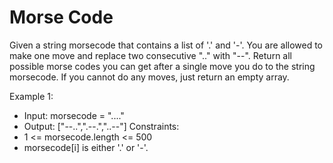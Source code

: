 # Morse Code

Given a string morsecode that contains a list of '.' and '-'.
You are allowed to make one move and replace two consecutive ".." with "--".
Return all possible morse codes you can get after a single move you do to the string morsecode.
If you cannot do any moves, just return an empty array.

Example 1:
- Input: morsecode = "...."
- Output: ["--..",".--.","..--"]
Constraints:
- 1 <= morsecode.length <= 500
- morsecode[i] is either '.' or '-'.
